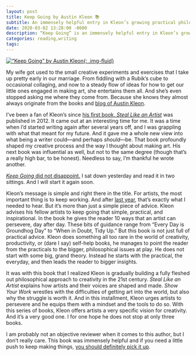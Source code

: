 ```yaml
---
layout: post
title: Keep Going by Austin Kleon 📚
subtitle: An immensely helpful entry in Kleon’s growing practical philosophy for the working artist
date: 2020-03-02 13:28:00 -0600
description: “Keep Going” is an immensely helpful entry in Kleon’s growing practical philosophy for the working artist.
categories: reading,writing
tags:
---
```

[![“Keep Going” by Austin Kleon](/images/posts/2020-03-02--10-35-06.jpg){: .img-fluid}](https://amzn.to/2ThjqTK)

My wife got used to the small creative experiments and exercises that I take up pretty early in our marriage. From fiddling with a Rubik’s cube to occasional collaging, and now to a steady flow of ideas for how to get our little ones engaged in making art, she entertains them all. And she’s even stopped asking me where they come from. Because she knows they almost always originate from the books and [blog of Austin Kleon](https://austinkleon.com).

I’ve been a fan of Kleon’s since [his first book, *Steal Like an Artist*](https://amzn.to/38hiiUH) was published in 2012. It came out at an interesting time for me. It was a time when I’d started writing again after several years off, and I was grappling with what that meant for my future. And it gave me a whole new view into what being a writer could—and perhaps *should*—be. That book profoundly shaped my creative process and the way I thought about making art. His next book was influential as well, but not to the same degree (though that’s a really high bar, to be honest). Needless to say, I’m thankful he wrote another.

[*Keep Going* did not disappoint.](https://amzn.to/2ThjqTK) I sat down yesterday and read it in two sittings. And I will start it again soon.

Kleon’s message is simple and right there in the title. For artists, the most important thing is to keep working. And after [last year](https://brianlundin.com/blog/on-the-anniversary-of-my-blog-falling-silent.html), that’s exactly what I needed to hear. But it’s more than just a simple piece of advice. Kleon advises his fellow artists to keep going that simple, practical, and inspirational. In the book he gives the reader 10 ways that an artist can persevere, day after day. These bits of guidance range from “Every Day is Groundhog Day” to “When in Doubt, Tidy Up.” But this book is not just full of practical advice. Kleon does something all too rare in the world of creativity, productivity, or (dare I say) self-help books, he manages to point the reader from the practicals to the bigger, philosophical issues at play. He does not start with some big, grand theory. Instead he starts with the practical, the everyday, and then leads the reader to bigger insights.

It was with this book that I realized Kleon is gradually building a fully fleshed out philosophical approach to creativity in the 21st century. *Steal Like an Artist* explains how artists and their voices are shaped and made. *Show Your Work* wrestles with the difficulties of getting art into the world, but also why the struggle is worth it. And in this installment, Kleon urges artists to persevere and he equips them with a mindset and the tools to do so. With this series of books, Kleon offers artists a very specific vision for creativity. And it’s a very good one. I for one hope he does not stop at only three books.

I am probably not an objective reviewer when it comes to this author, but I don’t really care. This book was immensely helpful and if you need a little push to keep making things, [you should definitely pick it up](https://amzn.to/2ThjqTK).